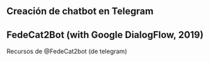 

## Creación de chatbot en Telegram 


## FedeCat2Bot (with Google DialogFlow, 2019)  

Recursos de @FedeCat2bot (de telegram)
